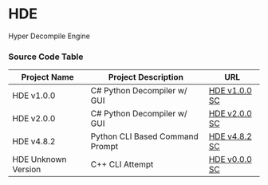 # HDE
Hyper Decompile Engine

### Source Code Table
| Project Name                      | Project Description                       | URL                                                   |
|-----------------------------------|-------------------------------------------|-------------------------------------------------------|
| HDE v1.0.0                        | C# Python Decompiler w/ GUI               | [HDE v1.0.0 SC](https://github.com/mastermind65535/HDE/blob/main/HDE%20v1.0.0%20(C%23)/HDE/Form1.cs)    |
| HDE v2.0.0                        | C# Python Decompiler w/ GUI               | [HDE v2.0.0 SC](https://github.com/mastermind65535/HDE/blob/main/HDE%20v1.0.0%20(C%23)/HDE/Form1.cs)    |
| HDE v4.8.2                        | Python CLI Based Command Prompt           | [HDE v4.8.2 SC](https://github.com/mastermind65535/HDE/blob/main/HDE%20v1.0.0%20(C%23)/HDE/Form1.cs)    |
| HDE Unknown Version               | C++ CLI Attempt                           | [HDE v0.0.0 SC](https://github.com/mastermind65535/HDE/blob/main/HDE%20v1.0.0%20(C%23)/HDE/Form1.cs)    |
